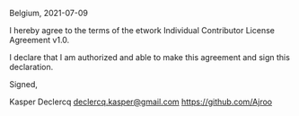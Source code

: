 Belgium, 2021-07-09

I hereby agree to the terms of the etwork Individual Contributor License
Agreement v1.0.

I declare that I am authorized and able to make this agreement and sign this
declaration.

Signed,

Kasper Declercq declercq.kasper@gmail.com https://github.com/Ajroo
